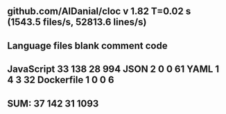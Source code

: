 
github.com/AlDanial/cloc v 1.82  T=0.02 s (1543.5 files/s, 52813.6 lines/s)
-------------------------------------------------------------------------------
Language                     files          blank        comment           code
-------------------------------------------------------------------------------
JavaScript                      33            138             28            994
JSON                             2              0              0             61
YAML                             1              4              3             32
Dockerfile                       1              0              0              6
-------------------------------------------------------------------------------
SUM:                            37            142             31           1093
-------------------------------------------------------------------------------
